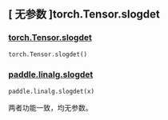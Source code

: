 ## [ 无参数 ]torch.Tensor.slogdet

### [torch.Tensor.slogdet](https://pytorch.org/docs/stable/generated/torch.Tensor.slogdet.html?highlight=torch+tensor+slogdet#torch.Tensor.slogdet)

```python
torch.Tensor.slogdet()
```

### [paddle.linalg.slogdet](https://www.paddlepaddle.org.cn/documentation/docs/zh/develop/api/paddle/linalg/slogdet_cn.html)

```python
paddle.linalg.slogdet(x)
```

两者功能一致，均无参数。
